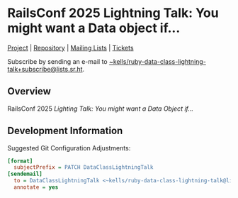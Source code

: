 # RailsConf 2025 Lightning Talk: You might want a Data object if...

[Project][1] | [Repository][2] | [Mailing Lists][3] | [Tickets][4]

Subscribe by sending an e-mail to [~kells/ruby-data-class-lightning-talk+subscribe@lists.sr.ht][3].


## Overview

RailsConf 2025 _Lighting Talk: You might want a Data Object if..._

## Development Information

Suggested Git Configuration Adjustments:

```ini
[format]
  subjectPrefix = PATCH DataClassLightningTalk
[sendemail]
  to = DataClassLightningTalk <~kells/ruby-data-class-lightning-talk@lists.sr.ht>
  annotate = yes
```

[1]: https://sr.ht/~kells/you-might-want-a-data-object-talk
[2]: https://git.sr.ht/~kells/railsconf2025-lightning-talk/
[3]: mailto:~kells/ruby-data-class-lightning-talk@lists.sr.ht
[4]: https://todo.sr.ht/~kells/lightning-talk

